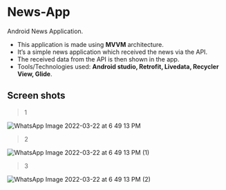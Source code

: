 # News-App
Android News Application.

- This application is made using **MVVM** architecture.
- It’s a simple news application which received the news via the API.
- The received data from the API is then shown in the app.
- Tools/Technologies used: **Android studio, Retrofit, Livedata, Recycler View, Glide**.





## Screen shots

> 1
> 
![WhatsApp Image 2022-03-22 at 6 49 13 PM](https://user-images.githubusercontent.com/88334469/159491474-285663b7-7c87-4653-8150-b3779e9338e5.jpeg)

> 2
> 
![WhatsApp Image 2022-03-22 at 6 49 13 PM (1)](https://user-images.githubusercontent.com/88334469/159491496-bf426ade-6885-4ce9-93ea-bb5f04899687.jpeg)

> 3
> 
![WhatsApp Image 2022-03-22 at 6 49 13 PM (2)](https://user-images.githubusercontent.com/88334469/159491506-ba02d938-2a55-4241-afa8-3ac23eaebd7d.jpeg)

